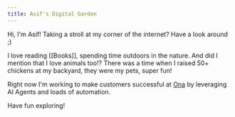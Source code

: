 ```yaml
---
title: Asif's Digital Garden
---
```

Hi, I'm Asif! Taking a stroll at my corner of the internet? Have a look around ;)

I love reading [[Books]], spending time outdoors in the nature. And did I mention that I love animals too!? There was a time when I raised 50+ chickens at my backyard, they were my pets, super fun!

Right now I'm working to make customers successful at [Ona](https://ona.com) by leveraging AI Agents and loads of automation.

Have fun exploring!